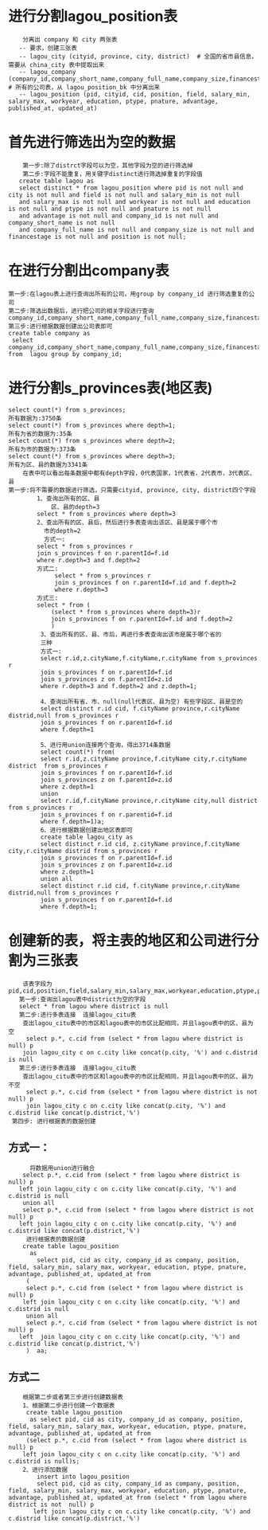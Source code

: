 # 进行分割lagou_position表
        分离出 company 和 city 两张表
       -- 要求，创建三张表
       -- lagou_city (cityid, province, city, district)  # 全国的省市县信息，需要从 china_city 表中提取出来
       -- lagou_company (company_id,company_short_name,company_full_name,company_size,financestage) # 所有的公司表，从 lagou_position_bk 中分离出来
       -- lagou_position (pid, cityid, cid, position, field, salary_min, salary_max, workyear, education, ptype, pnature, advantage, published_at, updated_at)
   
# 首先进行筛选出为空的数据
        第一步:除了distrct字段可以为空，其他字段为空的进行筛选掉
        第二步:字段不能重复，用关键字distinct进行筛选掉重复的字段值
       create table lagou as
       select distinct * from lagou_position where pid is not null and city is not null and field is not null and salary_min is not null
       and salary_max is not null and workyear is not null and education is not null and ptype is not null and pnature is not null
       and advantage is not null and company_id is not null and company_short_name is not null
       and company_full_name is not null and company_size is not null and financestage is not null and position is not null;
# 在进行分割出company表
    第一步:在lagou表上进行查询出所有的公司，用group by company_id 进行筛选重复的公司
    第二步:筛选出数据后，进行把公司的相关字段进行查询company_id,company_short_name,company_full_name,company_size,financestage
    第三步:进行根据数据创建出公司表即可
    create table company as
     select company_id,company_short_name,company_full_name,company_size,financestage from  lagou group by company_id;
# 进行分割s_provinces表(地区表)
    select count(*) from s_provinces;
    所有数据为:3750条
    select count(*) from s_provinces where depth=1;
    所有为省的数据为:35条
    select count(*) from s_provinces where depth=2;
    所有为市的数据为:373条
    select count(*) from s_provinces where depth=3;
    所有为区、县的数据为3341条
        在表中可以看出每条数据中都有depth字段，0代表国家，1代表省，2代表市，3代表区、县
    第一步:将不需要的数据进行筛选，只需要cityid, province, city, district四个字段
            1、查询出所有的区、县 
                区、县的depth=3
            select * from s_provinces where depth=3
            2、查出所有的区、县后，然后进行多表查询出该区、县是属于哪个市
              市的depth=2
              方式一:
            select * from s_provinces r
            join s_provinces f on r.parentId=f.id
            where r.depth=3 and f.depth=2
            方式二:
                 select * from s_provinces r
                 join s_provinces f on r.parentId=f.id and f.depth=2
                 where r.depth=3 
            方式三:
            select * from (
                (select * from s_provinces where depth=3)r
                join s_provinces f on r.parentId=f.id and f.depth=2
                )
             3、查出所有的区、县、市后，再进行多表查询出该市是属于哪个省的
             三种
             方式一:
             select r.id,z.cityName,f.cityName,r.cityName from s_provinces r
             join s_provinces f on r.parentId=f.id
             join s_provinces z on f.parentId=z.id
             where r.depth=3 and f.depth=2 and z.depth=1;
             
             4、查询出所有省、市、null(null代表区、县为空) 有些字段区、县是空的
             select distinct r.id cid, f.cityName province,r.cityName distrid,null from s_provinces r
             join s_provinces f on r.parentId=f.id
             where f.depth=1
               
             5、进行用union连接两个查询，得出3714条数据
             select count(*) from(
             select r.id,z.cityName province,f.cityName city,r.cityName district  from s_provinces r
             join s_provinces f on r.parentId=f.id
             join s_provinces z on f.parentId=z.id
             where z.depth=1
             union
             select r.id,f.cityName province,r.cityName city,null district  from s_provinces r
             join s_provinces f on r.parentid=f.id
             where f.depth=1)a;
             6、进行根据数据创建出地区表即可
             create table lagou_city as
             select distinct r.id cid, z.cityName province,f.cityName city,r.cityName distrid from s_provinces r
             join s_provinces f on r.parentId=f.id
             join s_provinces z on f.parentId=z.id
             where z.depth=1
             union all
             select distinct r.id cid, f.cityName province,r.cityName distrid,null from s_provinces r
             join s_provinces f on r.parentId=f.id
             where f.depth=1;
# 创建新的表，将主表的地区和公司进行分割为三张表
        该表字段为pid,cid,position,field,salary_min,salary_max,workyear,education,ptype,pnature,advantage,published_at,updated_at,company_id
       第一步:查询出lagou表中district为空的字段
       select * from lagou where district is null
       第二步:进行多表连接  连接lagou_citu表
        查出lagou_citu表中的市区和lagou表中的市区比配相同，并且lagou表中的区、县为空
         select p.*, c.cid from (select * from lagou where district is null) p
        join lagou_city c on c.city like concat(p.city, '%') and c.distrid is null
       第三步:进行多表连接  连接lagou_citu表
        查出lagou_citu表中的市区和lagou表中的市区比配相同，并且lagou表中的区、县为不空
         select p.*, c.cid from (select * from lagou where district is not  null) p
         join lagou_city c on c.city like concat(p.city, '%') and c.distrid like concat(p.district,'%')
     第四步: 进行根据表的数据创建
## 方式一：
          将数据用union进行融合
        select p.*, c.cid from (select * from lagou where district is null) p
       left join lagou_city c on c.city like concat(p.city, '%') and c.distrid is null
        union all
        select p.*, c.cid from (select * from lagou where district is not  null) p
       left join lagou_city c on c.city like concat(p.city, '%') and c.distrid like concat(p.district,'%')
         进行根据表的数据创建
        create table lagou_position
          as
            select pid, cid as city, company_id as company, position, field, salary_min, salary_max, workyear, education, ptype, pnature, advantage, published_at, updated_at from
         (
         select p.*, c.cid from (select * from lagou where district is null) p
        left join lagou_city c on c.city like concat(p.city, '%') and c.distrid is null
         union all
         select p.*, c.cid from (select * from lagou where district is not  null) p
       left  join lagou_city c on c.city like concat(p.city, '%') and c.distrid like concat(p.district,'%')
         )  aa;
## 方式二
        根据第二步或者第三步进行创建数据表
        1、根据第二步进行创建一个数据表
         create table lagou_position
          as select pid, cid as city, company_id as company, position, field, salary_min, salary_max, workyear, education, ptype, pnature, advantage, published_at, updated_at from
         (select p.*, c.cid from (select * from lagou where district is null) p
        left join lagou_city c on c.city like concat(p.city, '%') and c.distrid is null)s;
        2、进行添加数据
            insert into lagou_position
            select pid, cid as city, company_id as company, position, field, salary_min, salary_max, workyear, education, ptype, pnature, advantage, published_at, updated_at from (select * from lagou where district is not  null) p
           left join lagou_city c on c.city like concat(p.city, '%') and c.distrid like concat(p.district,'%')
            
            
